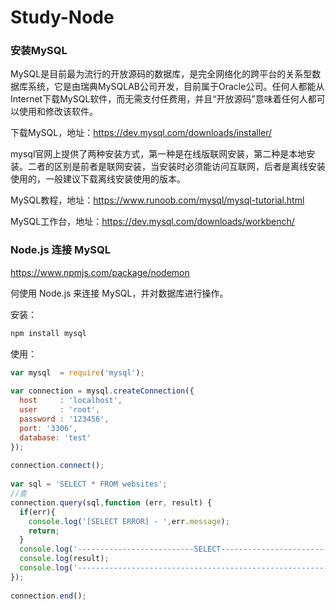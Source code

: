 <!--
 * @Author: Orange
 * @Date: 2022-09-29 17:49:10
 * @LastEditors: your name
 * @LastEditTime: 2022-09-29 18:12:52
 * @FilePath: \node-lianxi\Mysql-Node+mySQL.md
 * @Description: 
 * 
 * Copyright (c) 2022 by HuangHuiPing 1632645262@qq.com, All Rights Reserved. 
-->
# Study-Node
### 安装MySQL

MySQL是目前最为流行的开放源码的数据库，是完全网络化的跨平台的关系型数据库系统，它是由瑞典MySQLAB公司开发，目前属于Oracle公司。任何人都能从Internet下载MySQL软件，而无需支付任费用，并且“开放源码”意味着任何人都可以使用和修改该软件。

下载MySQL，地址：https://dev.mysql.com/downloads/installer/

mysql官网上提供了两种安装方式，第一种是在线版联网安装，第二种是本地安装。二者的区别是前者是联网安装，当安装时必须能访问互联网，后者是离线安装使用的，一般建议下载离线安装使用的版本。

MySQL教程，地址：https://www.runoob.com/mysql/mysql-tutorial.html

MySQL工作台，地址：https://dev.mysql.com/downloads/workbench/

### Node.js 连接 MySQL

https://www.npmjs.com/package/nodemon

何使用 Node.js 来连接 MySQL，并对数据库进行操作。

安装：
```Javascript
npm install mysql
```
使用：
```Javascript
var mysql  = require('mysql');  
 
var connection = mysql.createConnection({     
  host     : 'localhost',       
  user     : 'root',              
  password : '123456',       
  port: '3306',                   
  database: 'test' 
}); 
 
connection.connect();
 
var sql = 'SELECT * FROM websites';
//查
connection.query(sql,function (err, result) {
  if(err){
    console.log('[SELECT ERROR] - ',err.message);
    return;
  }
  console.log('--------------------------SELECT----------------------------');
  console.log(result);
  console.log('------------------------------------------------------------\n\n');  
});
 
connection.end();
```
